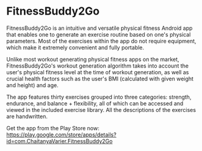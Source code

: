 # FitnessBuddy2Go
FitnessBuddy2Go is an intuitive and versatile physical fitness Android app that enables one to generate an exercise routine based on one's physical parameters. Most of the exercises within the app do not require equipment, which make it extremely convenient and fully portable.

Unlike most workout generating physical fitness apps on the market, FitnessBuddy2Go's workout generation algorithm takes into account the user's physical fitness level at the time of workout generation, as well as crucial health factors such as the user's BMI (calculated with given weight and height) and age. 

The app features thirty exercises grouped into three categories: strength, endurance, and balance + flexibility, all of which can be accessed and viewed in the included exercise library. All the descriptions of the exercises are handwritten.

Get the app from the Play Store now: https://play.google.com/store/apps/details?id=com.ChaitanyaVarier.FitnessBuddy2Go
